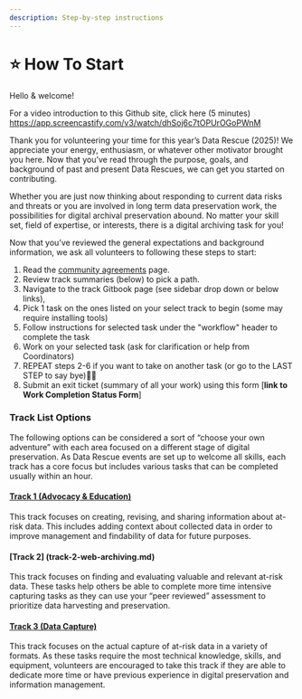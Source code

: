 ```yaml
---
description: Step-by-step instructions
---
```


# ⭐ How To Start


Hello & welcome!

For a video introduction to this Github site, click here (5 minutes) https://app.screencastify.com/v3/watch/dhSoj6c7tOPUrOGoPWnM

Thank you for volunteering your time for this year’s Data Rescue (2025)! We appreciate your energy, enthusiasm, or whatever other motivator brought you here. Now that you’ve read through the purpose, goals, and background of past and present Data Rescues, we can get you started on contributing.

Whether you are just now thinking about responding to current data risks and threats or you are involved in long term data preservation work, the possibilities for digital archival preservation abound. No matter your skill set, field of expertise, or interests, there is a digital archiving task for you!

Now that you’ve reviewed the general expectations and background information, we ask all volunteers to following these steps to start:

1. Read the [community agreements](../community-agreements.md) page.&#x20;
2. Review track summaries (below) to pick a path.&#x20;
3. Navigate to the track Gitbook page (see sidebar drop down or below links),&#x20;
4. Pick 1 task on the ones listed on your select track to begin (some may require installing tools)
5. Follow instructions for selected task under the "workflow" header to complete the task
6. Work on your selected task (ask for clarification or help from Coordinators)
7. REPEAT steps 2-6 if you want to take on another task (or go to the LAST STEP to say bye)👋🏼&#x20;
8. Submit an exit ticket (summary of all your work) using this form [**link to Work Completion Status Form**]

### Track List Options

The following options can be considered a sort of “choose your own adventure” with each area focused on a different stage of digital preservation. As Data Rescue events are set up to welcome all skills, each track has a core focus but includes various tasks that can be completed usually within an hour.

#### [Track 1  (Advocacy & Education)](track-1-advocacy-education.md)

This track focuses on creating, revising, and sharing information about at-risk data. This includes adding context about collected data in order to improve management and findability of data for future purposes.

#### [Track 2] (track-2-web-archiving.md)

This track focuses on finding and evaluating valuable and relevant at-risk data. These tasks help others be able to complete more time intensive capturing tasks as they can use your “peer reviewed” assessment to prioritize data harvesting and preservation.

#### [Track 3 (Data Capture)](track-3-data-capture.md)

This track focuses on the actual capture of at-risk data in a variety of formats. As these tasks require the most technical knowledge, skills, and equipment, volunteers are encouraged to take this track if they are able to dedicate more time or have previous experience in digital preservation and information management.


